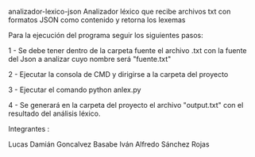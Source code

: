 analizador-lexico-json
Analizador léxico que recibe archivos txt con formatos JSON como contenido y retorna los lexemas

Para la ejecución del programa seguir los siguientes pasos:

1 - Se debe tener dentro de la carpeta fuente el archivo .txt con la fuente del Json a analizar cuyo nombre será "fuente.txt"

2 - Ejecutar la consola de CMD y dirigirse a la carpeta del proyecto

3 - Ejecutar el comando python anlex.py

4 - Se generará en la carpeta del proyecto el archivo "output.txt" con el resultado del análisis léxico.

Integrantes :

Lucas Damián Goncalvez Basabe
Iván Alfredo Sánchez Rojas